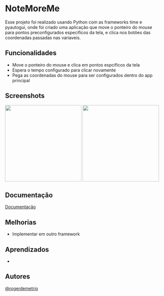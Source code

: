 # NoteMoreMe

Esse projeto foi realizado usando Python com as frameworks time e pyautogui, onde foi criado uma aplicação que move o ponteiro do mouse para pontos preconfigurados especificos da tela, e clica nos botões das coordenadas passadas nas variaveis.


## Funcionalidades

- Move o ponteiro do mouse e clica em pontos espcificos da tela
- Espera o tempo configurado para clicar novamente
- Pega as coordenadas do mouse para ser configurados dentro do app principal


## Screenshots

<img src="https://placehold.co/600x400" height="250" /> <img src="https://placehold.co/600x400" height="250" /> 


## Documentação

[Documentação]()


## Melhorias

- Implementar em outro framework


## Aprendizados

- 


## Autores
[@rogerdemetrio](https://www.github.com/rogerdemetrio)

